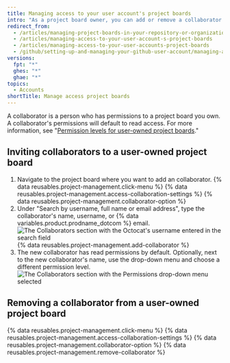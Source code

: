 ```yaml
---
title: Managing access to your user account's project boards
intro: "As a project board owner, you can add or remove a collaborator and customize their permissions to a project board."
redirect_from:
  - /articles/managing-project-boards-in-your-repository-or-organization/
  - /articles/managing-access-to-your-user-account-s-project-boards
  - /articles/managing-access-to-your-user-accounts-project-boards
  - /github/setting-up-and-managing-your-github-user-account/managing-access-to-your-user-accounts-project-boards
versions:
  fpt: "*"
  ghes: "*"
  ghae: "*"
topics:
  - Accounts
shortTitle: Manage access project boards
---
```


A collaborator is a person who has permissions to a project board you own. A collaborator's permissions will default to read access. For more information, see "[Permission levels for user-owned project boards](/articles/permission-levels-for-user-owned-project-boards)."

## Inviting collaborators to a user-owned project board

1. Navigate to the project board where you want to add an collaborator.
   {% data reusables.project-management.click-menu %}
   {% data reusables.project-management.access-collaboration-settings %}
   {% data reusables.project-management.collaborator-option %}
2. Under "Search by username, full name or email address", type the collaborator's name, username, or {% data variables.product.prodname_dotcom %} email.
   ![The Collaborators section with the Octocat's username entered in the search field](/assets/images/help/projects/org-project-collaborators-find-name.png)
   {% data reusables.project-management.add-collaborator %}
3. The new collaborator has read permissions by default. Optionally, next to the new collaborator's name, use the drop-down menu and choose a different permission level.
   ![The Collaborators section with the Permissions drop-down menu selected](/assets/images/help/projects/user-project-collaborators-edit-permissions.png)

## Removing a collaborator from a user-owned project board

{% data reusables.project-management.click-menu %}
{% data reusables.project-management.access-collaboration-settings %}
{% data reusables.project-management.collaborator-option %}
{% data reusables.project-management.remove-collaborator %}
